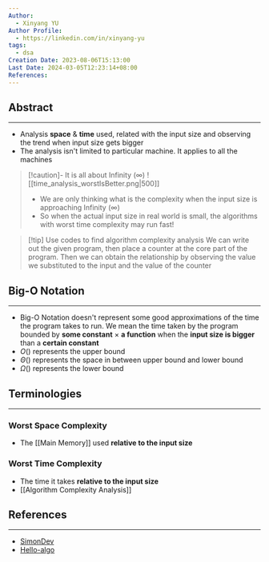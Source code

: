 ```yaml
---
Author:
  - Xinyang YU
Author Profile:
  - https://linkedin.com/in/xinyang-yu
tags:
  - dsa
Creation Date: 2023-08-06T15:13:00
Last Date: 2024-03-05T12:23:14+08:00
References: 
---
```

## Abstract
---
- Analysis **space** & **time** used, related with the input size and observing the trend when input size gets bigger
- The analysis isn't limited to particular machine. It applies to all the machines

>[!caution]- It is all about Infinity (∞)
> ![[time_analysis_worstIsBetter.png|500]]
>- We are only thinking what is the complexity when the input size is approaching Infinity (∞)
>- So when the actual input size in real world is small, the algorithms with worst time complexity may run fast! 

>[!tip] Use codes to find algorithm complexity analysis
> We can write out the given program, then place a counter at the core part of the program. Then we can obtain the relationship by observing the value we substituted to the input and the value of the counter

## Big-O Notation
---
- Big-O Notation doesn't represent some good approximations of the time the program takes to run. We mean the time taken by the program bounded by **some constant** $\times$ **a function** when the **input size is bigger** than a **certain constant**
- $O()$ represents the upper bound
- $\Theta()$ represents the space in between upper bound and lower bound
- $\Omega()$ represents the lower bound 


## Terminologies
---
### Worst Space Complexity
- The [[Main Memory]] used **relative to the input size**
### Worst Time Complexity
- The time it takes **relative to the input size**
- [[Algorithm Complexity Analysis]]





## References
---
- [SimonDev](https://www.youtube.com/watch?v=gCzOhZ_LUps)
- [Hello-algo](https://www.hello-algo.com/chapter_computational_complexity/time_complexity/)